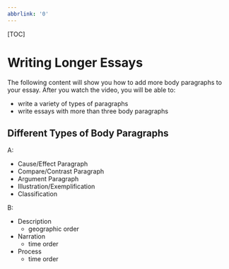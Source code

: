 ```yaml
---
abbrlink: '0'
---
```

[TOC]

# Writing Longer Essays 

The following  content will show you how to add more body paragraphs to your essay. After you watch the video, you will be able to:

- write a variety of types of paragraphs
- write essays with more than three body paragraphs

 ## Different Types of Body Paragraphs

A:

- Cause/Effect Paragraph
- Compare/Contrast Paragraph
- Argument Paragraph
- Illustration/Exemplification
- Classification

B:

- Description
  - geographic order
- Narration
  - time order
- Process
  - time order